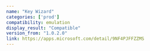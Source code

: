 ```yaml
---
name: "Key Wizard"
categories: ['prod']
compatibility: emulation
display_result: "Compatible"
version_from: "1.0.2.0"
link: https://apps.microsoft.com/detail/9NF4PJFFZZMS
---
```

